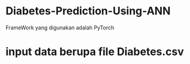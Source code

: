 # Diabetes-Prediction-Using-ANN
FrameWork yang digunakan adalah PyTorch
# input data berupa file Diabetes.csv

